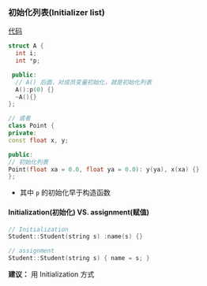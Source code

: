### 初始化列表(Initializer list)
[代码](../../zju/p13/main.cpp)

```c++
struct A {
  int i;
  int *p;

 public:
  // A() 后面，对成员变量初始化，就是初始化列表
  A():p(0) {}
  ~A(){}
};

// 或者
class Point {
private:
const float x, y;

public:
// 初始化列表
Point(float xa = 0.0, float ya = 0.0): y(ya), x(xa) {}
};
```
- 其中 `p` 的初始化早于构造函数

#### Initialization(初始化) VS. assignment(赋值)

```c++
// Initialization
Student::Student(string s) :name(s) {}

// assignment
Student::Student(string s) { name = s; }
```

**建议：** 用 Initialization 方式

